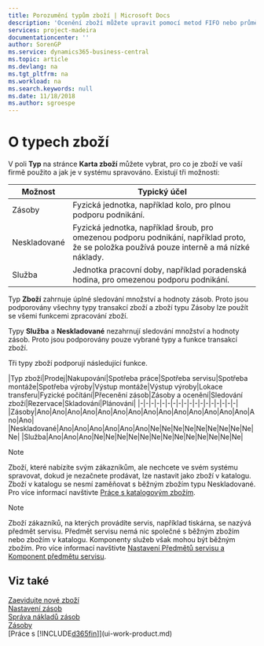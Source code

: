 ```yaml
---
title: Porozumění typům zboží | Microsoft Docs
description: 'Ocenění zboží můžete upravit pomocí metod FIFO nebo průměrné kalkulace, například když se náklady zboží změní z jiných důvodů, než jsou transakce.'
services: project-madeira
documentationcenter: ''
author: SorenGP
ms.service: dynamics365-business-central
ms.topic: article
ms.devlang: na
ms.tgt_pltfrm: na
ms.workload: na
ms.search.keywords: null
ms.date: 11/18/2018
ms.author: sgroespe
---
```

# <a name="about-item-types"></a>O typech zboží
V poli **Typ** na stránce **Karta zboží** můžete vybrat, pro co je zboží ve vaší firmě použito a jak je v systému spravováno.  Existují tři možnosti:

|Možnost|Typický účel|
|------|-----------|
|Zásoby|Fyzická jednotka, například kolo, pro plnou podporu podnikání.|
|Neskladované|Fyzická jednotka, například šroub, pro omezenou podporu podnikání, například proto, že se položka používá pouze interně a má nízké náklady.|
|Služba|Jednotka pracovní doby, například poradenská hodina, pro omezenou podporu podnikání.|

Typ **Zboží** zahrnuje úplné sledování množství a hodnoty zásob. Proto jsou podporovány všechny typy transakcí zboží a zboží typu Zásoby lze použít se všemi funkcemi zpracování zboží.

Typy **Služba** a **Neskladované** nezahrnují sledování množství a hodnoty zásob. Proto jsou podporovány pouze vybrané typy a funkce transakcí zboží.

Tři typy zboží podporují následující funkce.

|Typ zboží|Prodej|Nakupování|Spotřeba práce|Spotřeba servisu|Spotřeba montáže|Spotřeba výroby|Výstup montáže|Výstup výroby|Lokace transferu|Fyzické počítání|Přecenění zásob|Zásoby a ocenění|Sledování zboží|Rezervace|Skladování|Plánování|
|-|-|-|-|-|-|-|-|-|-|-|-|-|-|-|-|-|-|
|Zásoby|Ano|Ano|Ano|Ano|Ano|Ano|Ano|Ano|Ano|Ano|Ano|Ano|Ano|Ano|Ano|Ano|
|Neskladované|Ano|Ano|Ano|Ano|Ano|Ano|Ne|Ne|Ne|Ne|Ne|Ne|Ne|Ne|Ne|Ne|
|Služba|Ano|Ano|Ano|Ne|Ne|Ne|Ne|Ne|Ne|Ne|Ne|Ne|Ne|Ne|Ne|Ne|

> [!NOTE]
> Zboží, které nabízíte svým zákazníkům, ale nechcete ve svém systému spravovat, dokud je nezačnete prodávat, lze nastavit jako zboží v katalogu. Zboží v katalogu se nesmí zaměňovat s běžným zbožím typu Neskladované. Pro více informací navštivte [Práce s katalogovým zbožím](inventory-how-work-nonstock-items.md).

> [!NOTE]
> Zboží zákazníků, na kterých provádíte servis, například tiskárna, se nazývá předmět servisu. Předmět servisu nemá nic společné s běžným zbožím nebo zbožím v katalogu. Komponenty služeb však mohou být běžným zbožím. Pro více informací navštivte [Nastavení Předmětů servisu a Komponent předmětu servisu](service-how-setup-service-items.md).

## <a name="see-also"></a>Viz také
[Zaevidujte nové zboží](inventory-how-register-new-items.md)  
[Nastavení zásob](inventory-setup-inventory.md)  
[Správa nákladů zásob](finance-manage-inventory-costs.md)  
[Zásoby](inventory-manage-inventory.md)  
[Práce s [!INCLUDE[d365fin](includes/d365fin_md.md)]](ui-work-product.md)
